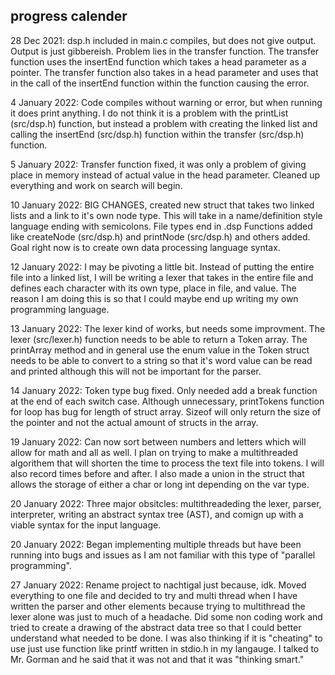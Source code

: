 ## progress calender
28 Dec 2021: dsp.h included in main.c compiles, but does not give output. Output
    is just gibbereish. Problem lies in the transfer function. The transfer
    function uses the insertEnd function which takes a head parameter as a
    pointer. The transfer function also takes in a head parameter and uses that in
    the call of the insertEnd function within the function causing the error.

4 January 2022: Code compiles without warning or error, but when running it does
    print anything. I do not think it is a problem with the printList
    (src/dsp.h) function, but instead a problem with creating the linked list
    and calling the insertEnd (src/dsp.h) function within the transfer
    (src/dsp.h) function.

5 January 2022: Transfer function fixed, it was only a problem of giving place
    in memory instead of actual value in the head parameter. Cleaned up
    everything and work on search will begin.

10 January 2022: BIG CHANGES, created new struct that takes two linked lists and
    a link to it's own node type. This will take in a name/definition style
    language ending with semicolons. File types end in .dsp Functions added like
    createNode (src/dsp.h) and printNode (src/dsp.h) and others added. Goal
    right now is to create own data processing language syntax.

12 January 2022: I may be pivoting a little bit. Instead of putting the entire
    file into a linked list, I will be writing a lexer that takes in the entire file
    and defines each character with its own type, place in file, and value. The
    reason I am doing this is so that I could maybe end up writing my own
    programming language.

13 January 2022: The lexer kind of works, but needs some improvment. The lexer
    (src/lexer.h) function needs to be able to return a Token array. The
    printArray method and in general use the enum value in the Token struct
    needs to be able to convert to a string so that it's word value can be read
    and printed although this will not be important for the parser.

14 January 2022: Token type bug fixed. Only needed add a break function at the
    end of each switch case. Although unnecessary, printTokens function for loop
    has bug for length of struct array. Sizeof will only return the size of the
    pointer and not the actual amount of structs in the array.

19 January 2022: Can now sort between numbers and letters which will allow for
    math and all as well. I plan on trying to make a multithreaded algorithem
    that will shorten the time to process the text file into tokens. I will also
    record times before and after. I also made a union in the struct that allows
    the storage of either a char or long int depending on the var type.

20 January 2022: Three major obsitcles: multithreadeding the lexer, parser,
    interpreter, writing an abstract syntax tree (AST), and comign up with a
    viable syntax for the input language.

20 January 2022: Began implementing multiple threads but have been running into
    bugs and issues as I am not familiar with this type of "parallel
    programming".

27 January 2022: Rename project to nachtigal just because, idk. Moved everything
    to one file and decided to try and multi thread when I have written the
    parser and other elements because trying to multithread the lexer alone was
    just to much of a headache. Did some non coding work and tried to create a
    drawing of the abstract data tree so that I could better understand what
    needed to be done. I was also thinking if it is "cheating" to use just use
    function like printf written in stdio.h in my langauge. I talked to Mr.
    Gorman and he said that it was not and that it was "thinking smart."
